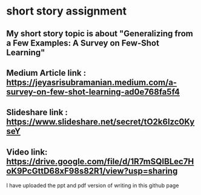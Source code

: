 # short story assignment

## My short story topic is about "Generalizing from a Few Examples: A Survey on Few-Shot Learning"


## Medium Article link : https://jeyasrisubramanian.medium.com/a-survey-on-few-shot-learning-ad0e768fa5f4
## Slideshare link : https://www.slideshare.net/secret/tO2k6lzc0KyseY
## Video link: https://drive.google.com/file/d/1R7mSQIBLec7HoK9PcGttD68xF98s82R1/view?usp=sharing

I have uploaded the ppt and pdf version of writing in this github page

